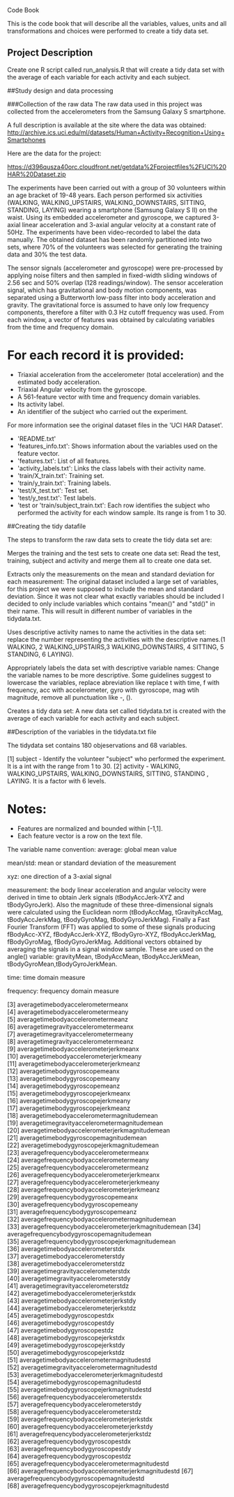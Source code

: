 Code Book

This is the code book that will describe all the variables, values, units and all transformations and choices were performed to create a tidy data set.

## Project Description
Create one R script called run_analysis.R that will create a tidy data set with the average of each variable for each activity and each subject.


##Study design and data processing

###Collection of the raw data
The raw data used in this project was collected from the accelerometers from the Samsung Galaxy S smartphone. 

A full description is available at the site where the data was obtained: 
http://archive.ics.uci.edu/ml/datasets/Human+Activity+Recognition+Using+Smartphones 

Here are the data for the project: 

https://d396qusza40orc.cloudfront.net/getdata%2Fprojectfiles%2FUCI%20HAR%20Dataset.zip 


The experiments have been carried out with a group of 30 volunteers within an age bracket of 19-48 years. Each person performed six activities (WALKING, WALKING_UPSTAIRS, WALKING_DOWNSTAIRS, SITTING, STANDING, LAYING) wearing a smartphone (Samsung Galaxy S II) on the waist. Using its embedded accelerometer and gyroscope, we captured 3-axial linear acceleration and 3-axial angular velocity at a constant rate of 50Hz. The experiments have been video-recorded to label the data manually. The obtained dataset has been randomly partitioned into two sets, where 70% of the volunteers was selected for generating the training data and 30% the test data. 

The sensor signals (accelerometer and gyroscope) were pre-processed by applying noise filters and then sampled in fixed-width sliding windows of 2.56 sec and 50% overlap (128 readings/window). The sensor acceleration signal, which has gravitational and body motion components, was separated using a Butterworth low-pass filter into body acceleration and gravity. The gravitational force is assumed to have only low frequency components, therefore a filter with 0.3 Hz cutoff frequency was used. From each window, a vector of features was obtained by calculating variables from the time and frequency domain. 

For each record it is provided:
======================================

- Triaxial acceleration from the accelerometer (total acceleration) and the estimated body acceleration.
- Triaxial Angular velocity from the gyroscope. 
- A 561-feature vector with time and frequency domain variables. 
- Its activity label. 
- An identifier of the subject who carried out the experiment.

For more information see the original dataset files in the 'UCI HAR Dataset'.

- 'README.txt'
- 'features_info.txt': Shows information about the variables used on the feature vector.
- 'features.txt': List of all features.
- 'activity_labels.txt': Links the class labels with their activity name.
- 'train/X_train.txt': Training set.
- 'train/y_train.txt': Training labels.
- 'test/X_test.txt': Test set.
- 'test/y_test.txt': Test labels.
- 'test or  'train/subject_train.txt': Each row identifies the subject who performed the activity for each window sample. Its range is from 1 to 30. 


##Creating the tidy datafile

The steps to transform the raw data sets to create the tidy data set are:

Merges the training and the test sets to create one data set: Read the test, training, subject and activity and merge them all to create one data set.

Extracts only the measurements on the mean and standard deviation for each measurement: The original dataset included a large set of variables, for this project we were supposed to include the mean and standard deviation.  Since it was not clear what exactly variables should be included I decided to only include variables which contains  "mean()"  and "std()" in their name. This will result in different   number  of variables in the tidydata.txt.

Uses descriptive activity names to name the activities in the data set: replace the number representing the activities with the descriptive names.(1 WALKING, 2 WALKING_UPSTAIRS,3 WALKING_DOWNSTAIRS, 4 SITTING, 5 STANDING, 6 LAYING).

Appropriately labels the data set with descriptive variable names: Change the variable names to be more descriptive. Some guidelines suggest to lowercase the variables, replace abreviation  like replace t with time, f with frequency, acc with accelerometer, gyro with gyroscope, mag wtih magnitude, remove all punctuation like -, ().

Creates a tidy data set:  A new data set called tidydata.txt is created with the average of each variable for each activity and each subject.

##Description of the variables in the tidydata.txt file

The tidydata set contains 180 objeservations and 68 variables.


[1] subject  - Identify the volunteer "subject" who performed the experiment. It is a int with the range from 1 to 30. 
[2] activity - WALKING, WALKING_UPSTAIRS,  WALKING_DOWNSTAIRS,  SITTING,  STANDING , LAYING. It is a factor with 6 levels.

Notes: 
======
- Features are normalized and bounded within [-1,1].
- Each feature vector is a row on the text file.

The variable name convention:
average: global mean value

mean/std: mean or standard deviation of the measurement

xyz: one direction of a 3-axial signal

measurement: the body linear acceleration and angular velocity were derived in time to obtain Jerk signals (tBodyAccJerk-XYZ and tBodyGyroJerk). Also the magnitude of these three-dimensional signals were calculated using the Euclidean norm (tBodyAccMag, tGravityAccMag, tBodyAccJerkMag, tBodyGyroMag, tBodyGyroJerkMag). Finally a Fast Fourier Transform (FFT) was applied to some of these signals producing fBodyAcc-XYZ, fBodyAccJerk-XYZ, fBodyGyro-XYZ, fBodyAccJerkMag, fBodyGyroMag, fBodyGyroJerkMag. Additional vectors obtained by averaging the signals in a signal window sample. These are used on the angle() variable: gravityMean, tBodyAccMean, tBodyAccJerkMean, tBodyGyroMean,tBodyGyroJerkMean.

time: time domain measure 

frequency: frequency domain measure 

                             
 [3] averagetimebodyaccelerometermeanx    
 [4] averagetimebodyaccelerometermeany                 
 [5] averagetimebodyaccelerometermeanz                 
 [6] averagetimegravityaccelerometermeanx              
 [7] averagetimegravityaccelerometermeany              
 [8] averagetimegravityaccelerometermeanz              
 [9] averagetimebodyaccelerometerjerkmeanx             
[10] averagetimebodyaccelerometerjerkmeany             
[11] averagetimebodyaccelerometerjerkmeanz             
[12] averagetimebodygyroscopemeanx                     
[13] averagetimebodygyroscopemeany                     
[14] averagetimebodygyroscopemeanz                     
[15] averagetimebodygyroscopejerkmeanx                 
[16] averagetimebodygyroscopejerkmeany                 
[17] averagetimebodygyroscopejerkmeanz                 
[18] averagetimebodyaccelerometermagnitudemean         
[19] averagetimegravityaccelerometermagnitudemean      
[20] averagetimebodyaccelerometerjerkmagnitudemean     
[21] averagetimebodygyroscopemagnitudemean             
[22] averagetimebodygyroscopejerkmagnitudemean         
[23] averagefrequencybodyaccelerometermeanx            
[24] averagefrequencybodyaccelerometermeany            
[25] averagefrequencybodyaccelerometermeanz            
[26] averagefrequencybodyaccelerometerjerkmeanx        
[27] averagefrequencybodyaccelerometerjerkmeany        
[28] averagefrequencybodyaccelerometerjerkmeanz    
[29] averagefrequencybodygyroscopemeanx                
[30] averagefrequencybodygyroscopemeany                
[31] averagefrequencybodygyroscopemeanz                
[32] averagefrequencybodyaccelerometermagnitudemean    
[33] averagefrequencybodyaccelerometerjerkmagnitudemean
[34] averagefrequencybodygyroscopemagnitudemean        
[35] averagefrequencybodygyroscopejerkmagnitudemean    
[36] averagetimebodyaccelerometerstdx                  
[37] averagetimebodyaccelerometerstdy                  
[38] averagetimebodyaccelerometerstdz                  
[39] averagetimegravityaccelerometerstdx               
[40] averagetimegravityaccelerometerstdy               
[41] averagetimegravityaccelerometerstdz               
[42] averagetimebodyaccelerometerjerkstdx              
[43] averagetimebodyaccelerometerjerkstdy              
[44] averagetimebodyaccelerometerjerkstdz              
[45] averagetimebodygyroscopestdx                      
[46] averagetimebodygyroscopestdy                      
[47] averagetimebodygyroscopestdz                      
[48] averagetimebodygyroscopejerkstdx                  
[49] averagetimebodygyroscopejerkstdy                  
[50] averagetimebodygyroscopejerkstdz                  
[51] averagetimebodyaccelerometermagnitudestd          
[52] averagetimegravityaccelerometermagnitudestd       
[53] averagetimebodyaccelerometerjerkmagnitudestd      
[54] averagetimebodygyroscopemagnitudestd              
[55] averagetimebodygyroscopejerkmagnitudestd          
[56] averagefrequencybodyaccelerometerstdx             
[57] averagefrequencybodyaccelerometerstdy             
[58] averagefrequencybodyaccelerometerstdz             
[59] averagefrequencybodyaccelerometerjerkstdx         
[60] averagefrequencybodyaccelerometerjerkstdy         
[61] averagefrequencybodyaccelerometerjerkstdz         
[62] averagefrequencybodygyroscopestdx                 
[63] averagefrequencybodygyroscopestdy                 
[64] averagefrequencybodygyroscopestdz                 
[65] averagefrequencybodyaccelerometermagnitudestd     
[66] averagefrequencybodyaccelerometerjerkmagnitudestd 
[67] averagefrequencybodygyroscopemagnitudestd         
[68] averagefrequencybodygyroscopejerkmagnitudestd




